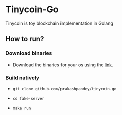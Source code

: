 # Tinycoin-Go

Tinycoin is toy blockchain implementation in Golang

## How to run?

### Download binaries

- Download the binaries for your os using the [link](https://github.com/prakashpandey/tinycoin-go/tree/master/target).

### Build natively

- `git clone github.com/prakashpandey/tinycoin-go`

- `cd fake-server`

- `make run`


